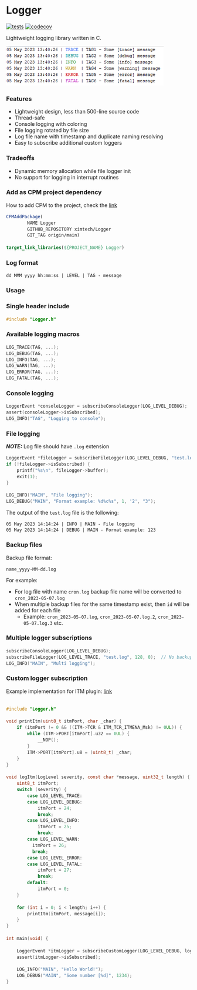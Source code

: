 # Logger

[![tests](https://github.com/ximtech/Logger/actions/workflows/cmake-ci.yml/badge.svg?branch=main)](https://github.com/ximtech/Logger/actions/workflows/cmake-ci.yml)
[![codecov](https://codecov.io/gh/ximtech/Logger/branch/main/graph/badge.svg?token=CbqhIeH0op)](https://codecov.io/gh/ximtech/Logger)

Lightweight logging library written in C.

![img.png](example/img_1.png)


### Features

- Lightweight design, less than 500-line source code
- Thread-safe
- Console logging with coloring
- File logging rotated by file size
- Log file name with timestamp and duplicate naming resolving
- Easy to subscribe additional custom loggers

### Tradeoffs

- Dynamic memory allocation while file logger init
- No support for logging in interrupt routines

### Add as CPM project dependency

How to add CPM to the project, check the [link](https://github.com/cpm-cmake/CPM.cmake)

```cmake
CPMAddPackage(
        NAME Logger
        GITHUB_REPOSITORY ximtech/Logger
        GIT_TAG origin/main)

target_link_libraries(${PROJECT_NAME} Logger)
```

### Log format
```
dd MMM yyyy hh:mm:ss | LEVEL | TAG - message
```

### Usage

### Single header include

```c
#include "Logger.h"
```

### Available logging macros
```c
LOG_TRACE(TAG, ...);
LOG_DEBUG(TAG, ...);
LOG_INFO(TAG, ...);
LOG_WARN(TAG, ...);
LOG_ERROR(TAG, ...);
LOG_FATAL(TAG, ...);
```

### Console logging
```c
LoggerEvent *consoleLogger = subscribeConsoleLogger(LOG_LEVEL_DEBUG);
assert(consoleLogger->isSubscribed);
LOG_INFO("TAG", "Logging to console");
```

### File logging

***NOTE:*** Log file should have `.log` extension

```c
LoggerEvent *fileLogger = subscribeFileLogger(LOG_LEVEL_DEBUG, "test.log", 1024 * 1024, 3);  // 1Mb file size and 3 backup files
if (!fileLogger->isSubscribed) {
    printf("%s\n", fileLogger->buffer);
    exit(1);
}

LOG_INFO("MAIN", "File logging");
LOG_DEBUG("MAIN", "Format example: %d%c%s", 1, '2', "3");
```

The output of the `test.log` file is the following:
```
05 May 2023 14:14:24 | INFO | MAIN - File logging
05 May 2023 14:14:24 | DEBUG | MAIN - Format example: 123
```

### Backup files

Backup file format:
```
name_yyyy-MM-dd.log
```
For example: 
- For log file with name `cron.log` backup file name will be converted to `cron_2023-05-07.log`
- When multiple backup files for the same timestamp exist, then `id` will be added for each file
  - Example: `cron_2023-05-07.log`, `cron_2023-05-07.log.2`, `cron_2023-05-07.log.3` etc.

### Multiple logger subscriptions

```c
subscribeConsoleLogger(LOG_LEVEL_DEBUG);
subscribeFileLogger(LOG_LEVEL_TRACE, "test.log", 128, 0);  // No backups only single log file
LOG_INFO("MAIN", "Multi logging");
```

### Custom logger subscription

Example implementation for ITM plugin: [link](https://github.com/ximtech/itm_viewer)

```c

#include "Logger.h"

void printItm(uint8_t itmPort, char _char) {
    if (itmPort != 0 && ((ITM->TCR & ITM_TCR_ITMENA_Msk) != 0UL)) {      /* ITM enabled */
        while (ITM->PORT[itmPort].u32 == 0UL) {
            __NOP();
        }
        ITM->PORT[itmPort].u8 = (uint8_t) _char;
    }
}

void logItm(LogLevel severity, const char *message, uint32_t length) {
    uint8_t itmPort;
    switch (severity) {
        case LOG_LEVEL_TRACE:
        case LOG_LEVEL_DEBUG:
            itmPort = 24;
            break;
        case LOG_LEVEL_INFO:
            itmPort = 25;
            break;
        case LOG_LEVEL_WARN:
          itmPort = 26;
          break;
        case LOG_LEVEL_ERROR:
        case LOG_LEVEL_FATAL:
            itmPort = 27;
            break;
        default:
            itmPort = 0;
    }

    for (int i = 0; i < length; i++) {
        printItm(itmPort, message[i]);
    }
}

int main(void) {

    LoggerEvent *itmLogger = subscribeCustomLogger(LOG_LEVEL_DEBUG, logItm);
    assert(itmLogger->isSubscribed);

    LOG_INFO("MAIN", "Hello World!");
    LOG_DEBUG("MAIN", "Some number [%d]", 1234);
}
```
